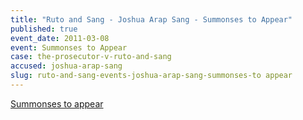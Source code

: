 ```yaml
---
title: "Ruto and Sang - Joshua Arap Sang - Summonses to Appear"
published: true
event_date: 2011-03-08
event: Summonses to Appear
case: the-prosecutor-v-ruto-and-sang
accused: joshua-arap-sang
slug: ruto-and-sang-events-joshua-arap-sang-summonses-to appear
---
```


[Summonses to appear](http://www.icc-cpi.int/iccdocs/doc/doc1037044.pdf)

